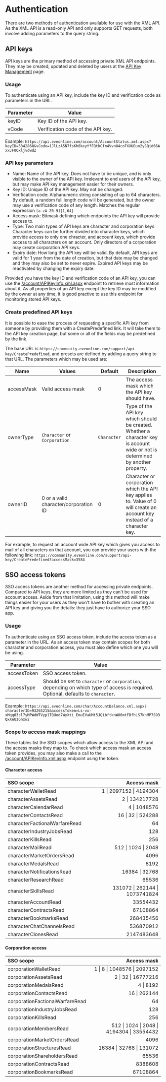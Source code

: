 # Authentication
There are two methods of authentication available for use with the XML API. As the XML API is a read-only API and only supports GET requests, both involve adding parameters to the query string.

## API keys
API keys are the primary method of accessing private XML API endpoints. They may be created, updated and deleted by users at the [API Key Management](https://community.eveonline.com/support/api-key/) page.

### Usage
To authenticate using an API key, include the key ID and verification code as parameters in the URL.

| Parameter | Value |
| --------- | ----- |
keyID | Key ID of the API key.
vCode | Verification code of the API key.

Example: `https://api.eveonline.com/account/AccountStatus.xml.aspx?keyID=5342860&vCode=1JlLzA5N7fsKh0keyYfFQtkCfm4VvnO4coFXXUDun2ySQjd66AxxJF0OxljvdwdZ`

### API key parameters
- Name: Name of the API key. Does not have to be unique, and is only visible to the owner of the API key. Irrelevant to end users of the API key, but may make API key management easier for their owners.
- Key ID: Unique ID of the API key. May not be changed.
- Verification code: Alphanumeric string consisting of up to 64 characters. By default, a random full length code will be generated, but the owner may use a verification code of any length. Matches the regular expression `[a-zA-Z0-9]{1,64}`
- Access mask: Bitmask defining which endpoints the API key will provide access to.
- Type: Two main types of API keys are character and corporation keys. Character keys can be further divided into character keys, which provide access to only one chracter, and account keys, which provide access to all characters on an account. Only directors of a corporation may create corporation API keys.
- Expiry date: How long the API key will be valid. By default, API keys are valid for 1 year from the date of creation, but that date may be changed and they may also be set to never expire. Expired API keys may be reactivated by changing the expiry date.

Provided you have the key ID and verification code of an API key, you can use the [/account/APIKeyInfo.xml.aspx](account/account_apikeyinfo.md) endpoint to retrieve most information about it. As all properties of an API key except the key ID may be modified by the owner at any time, it is good practive to use this endpoint for monitoring stored API keys.

### Create predefined API keys
It is possible to ease the process of requesting a specific API key from someone by providing them with a CreatePredefined link. It will take them to the API key creation page, but some or all of the fields may be predefined by the link.

The base URL is `https://community.eveonline.com/support/api-key/CreatePredefined`, and presets are defined by adding a query string to that URL. The parameters which may be used are:

| Name | Values | Default | Description |
| ---- | ------ | ------- | ----------- |
accessMask | Valid access mask | 0 | The access mask which the API key should have.
ownerType | `Character` or `Corporation` | `Character` |  Type of the API key which should be created. Whether a character key is account wide or not is determined by another property.
ownerID | 0 or a valid character/corporation ID | 0 | Character or corporation which the API key applies to. Value of 0 will create an account key instead of a character key.

For example, to request an account wide API key which gives you access to mail of all characters on that account, you can provide your users with the following link: `https://community.eveonline.com/support/api-key/CreatePredefined?accessMask=3584`

## SSO access tokens
SSO access tokens are another method for accessing private endpoints. Compared to API keys, they are more limited as they can't be used for account access. Aside from that limitation, using this method will make things easier for your users as they won't have to bother with creating an API key and giving you the details: they just have to authorize your SSO app.

### Usage
To authenticate using an SSO access token, include the access token as a parameter in the URL. As an access token may contain scopes for both character and corporation access, you must also define which one you will be using.

| Parameter | Value |
| --------- | ----- |
accessToken | SSO access token.
accessType | Should be set to `character` or `corporation`, depending on which type of access is required. Optional, defaults to `character`.

Example: `https://api.eveonline.com/char/AccountBalance.xml.aspx?characterID=93265215&accessToken=Ls-vx-xMqq03cl7yMPWdWTVyp1TQUod7WyXti_EmuEVaUMt5JQibftknW06mtFDfhLS7khMP7S93QxXeUzGnxw2`

### Scope to access mask mappings
These tables list the SSO scopes which allow access to the XML API and the access masks they map to. To check which access mask an access token provides, you may also make a call to the [/account/APIKeyInfo.xml.aspx](account/account_apikeyinfo.md) endpoint using the token.

#### Character access
| SSO scope | Access mask |
| :-------- | ----------: |
characterWalletRead | 1 &#124; 2097152 &#124; 4194304
characterAssetsRead | 2 &#124; 134217728
characterCalendarRead | 4 &#124; 1048576
characterContactsRead | 16 &#124; 32 &#124; 524288
characterFactionalWarfareRead | 64
characterIndustryJobsRead | 128
characterKillsRead | 256
characterMailRead | 512 &#124; 1024 &#124; 2048
characterMarketOrdersRead | 4096
characterMedalsRead | 8192
characterNotificationsRead | 16384 &#124; 32768
characterResearchRead | 65536
characterSkillsRead | 131072 &#124; 262144 &#124; 1073741824
characterAccountRead | 33554432
characterContractsRead | 67108864
characterBookmarksRead | 268435456
characterChatChannelsRead | 536870912
characterClonesRead | 2147483648

#### Corporation access
| SSO scope | Access mask |
| :-------- | ----------: |
corporationWalletRead | 1 &#124; 8 &#124; 1048576 &#124; 2097152
corporationAssetsRead | 2 &#124; 32 &#124; 16777216
corporationMedalsRead | 4 &#124; 8192
corporationContactsRead | 16 &#124; 262144
corporationFactionalWarfareRead | 64
corporationIndustryJobsRead | 128
corporationKillsRead | 256
corporationMembersRead | 512 &#124; 1024 &#124; 2048 &#124; 4194304 &#124; 33554432
corporationMarketOrdersRead | 4096
corporationStructuresRead | 16384 &#124; 32768 &#124; 131072
corporationShareholdersRead | 65536
corporationContractsRead | 8388608
corporationBookmarksRead | 67108864
